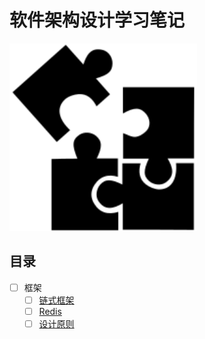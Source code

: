 # 软件架构设计学习笔记

<img src="./logo.svg" width="300">

## 目录
- [ ] 框架
    - [ ] [链式框架](fx-chan/fx-chan.md)
    - [ ] [Redis](redis)
    - [ ] [设计原则](design-principles)
